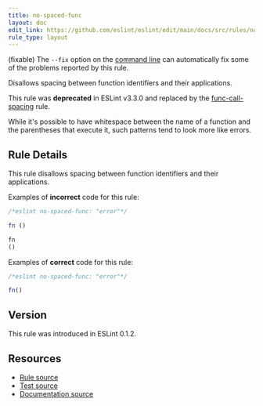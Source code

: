 ```yaml
---
title: no-spaced-func
layout: doc
edit_link: https://github.com/eslint/eslint/edit/main/docs/src/rules/no-spaced-func.md
rule_type: layout
---
```




(fixable) The `--fix` option on the [command line](../user-guide/command-line-interface#fixing-problems) can automatically fix some of the problems reported by this rule.

Disallows spacing between function identifiers and their applications.

This rule was **deprecated** in ESLint v3.3.0 and replaced by the [func-call-spacing](func-call-spacing) rule.

While it's possible to have whitespace between the name of a function and the parentheses that execute it, such patterns tend to look more like errors.

## Rule Details

This rule disallows spacing between function identifiers and their applications.

Examples of **incorrect** code for this rule:

```js
/*eslint no-spaced-func: "error"*/

fn ()

fn
()
```

Examples of **correct** code for this rule:

```js
/*eslint no-spaced-func: "error"*/

fn()
```

## Version

This rule was introduced in ESLint 0.1.2.

## Resources

* [Rule source](https://github.com/eslint/eslint/tree/HEAD/lib/rules/no-spaced-func.js)
* [Test source](https://github.com/eslint/eslint/tree/HEAD/tests/lib/rules/no-spaced-func.js)
* [Documentation source](https://github.com/eslint/eslint/tree/HEAD/docs/src/rules/no-spaced-func.md)
